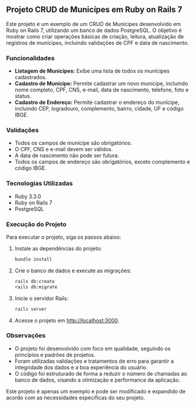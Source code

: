 ## Projeto CRUD de Municípes em Ruby on Rails 7

Este projeto é um exemplo de um CRUD de Munícipes desenvolvido em Ruby on Rails 7, utilizando um banco de dados PostgreSQL. O objetivo é mostrar como criar operações básicas de criação, leitura, atualização de registros de munícipes, incluindo validações de CPF e data de nascimento.

### Funcionalidades

- **Listagem de Munícipes:** Exibe uma lista de todos os munícipes cadastrados.
- **Cadastro de Munícipe:** Permite cadastrar um novo munícipe, incluindo nome completo, CPF, CNS, e-mail, data de nascimento, telefone, foto e status.
- **Cadastro de Endereço:** Permite cadastrar o endereço do munícipe, incluindo CEP, logradouro, complemento, bairro, cidade, UF e código IBGE.

### Validações

- Todos os campos de munícipe são obrigatórios.
- O CPF, CNS e e-mail devem ser válidos.
- A data de nascimento não pode ser futura.
- Todos os campos de endereço são obrigatórios, exceto complemento e código IBGE.

### Tecnologias Utilizadas

- Ruby 3.3.0
- Ruby on Rails 7
- PostgreSQL

### Execução do Projeto

Para executar o projeto, siga os passos abaixo:

1. Instale as dependências do projeto:

   ```bash
   bundle install
   ```

2. Crie o banco de dados e execute as migrações:

   ```bash
   rails db:create
   rails db:migrate
   ```

3. Inicie o servidor Rails:

   ```bash
   rails server
   ```

4. Acesse o projeto em [http://localhost:3000](http://localhost:3000).

### Observações

- O projeto foi desenvolvido com foco em qualidade, seguindo os princípios e padrões de projetos.
- Foram utilizadas validações e tratamentos de erro para garantir a integridade dos dados e a boa experiência do usuário.
- O código foi estruturado de forma a reduzir o número de chamadas ao banco de dados, visando a otimização e performance da aplicação.

Este projeto é apenas um exemplo e pode ser modificado e expandido de acordo com as necessidades específicas do seu projeto.